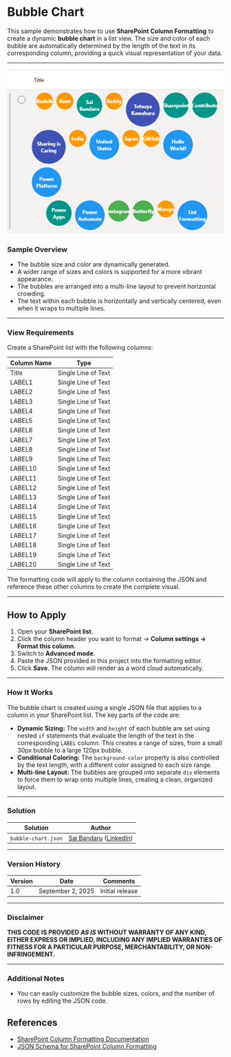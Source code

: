 # Bubble Chart

This sample demonstrates how to use **SharePoint Column Formatting** to create a dynamic **bubble chart** in a list view. The size and color of each bubble are automatically determined by the length of the text in its corresponding column, providing a quick visual representation of your data.

-----

![Bubble Chart sample screenshot](./assets/screenshot.png)

### Sample Overview

  * The bubble size and color are dynamically generated.
  * A wider range of sizes and colors is supported for a more vibrant appearance.
  * The bubbles are arranged into a multi-line layout to prevent horizontal crowding.
  * The text within each bubble is horizontally and vertically centered, even when it wraps to multiple lines.

-----

### View Requirements

Create a SharePoint list with the following columns:

| Column Name | Type |
|-------------|-------------|
| Title     | Single Line of Text |
| LABEL1    | Single Line of Text |
| LABEL2    | Single Line of Text |
| LABEL3    | Single Line of Text |
| LABEL4    | Single Line of Text |
| LABEL5    | Single Line of Text |
| LABEL6    | Single Line of Text |
| LABEL7    | Single Line of Text |
| LABEL8    | Single Line of Text |
| LABEL9    | Single Line of Text |
| LABEL10   | Single Line of Text |
| LABEL11   | Single Line of Text |
| LABEL12   | Single Line of Text |
| LABEL13   | Single Line of Text |
| LABEL14   | Single Line of Text |
| LABEL15   | Single Line of Text |
| LABEL16   | Single Line of Text |
| LABEL17   | Single Line of Text |
| LABEL18   | Single Line of Text |
| LABEL19   | Single Line of Text |
| LABEL20   | Single Line of Text |

The formatting code will apply to the column containing the JSON and reference these other columns to create the complete visual.

-----

## How to Apply

1. Open your **SharePoint list**.
2. Click the column header you want to format → **Column settings → Format this column**.
3. Switch to **Advanced mode**.
4. Paste the JSON provided in this project into the formatting editor.
5. Click **Save**. The column will render as a word cloud automatically.

---

### How It Works

The bubble chart is created using a single JSON file that applies to a column in your SharePoint list. The key parts of the code are:

  * **Dynamic Sizing:** The `width` and `height` of each bubble are set using nested `if` statements that evaluate the length of the text in the corresponding `LABEL` column. This creates a range of sizes, from a small 30px bubble to a large 120px bubble.
  * **Conditional Coloring:** The `background-color` property is also controlled by the text length, with a different color assigned to each size range.
  * **Multi-line Layout:** The bubbles are grouped into separate `div` elements to force them to wrap onto multiple lines, creating a clean, organized layout.
-----

### Solution

| Solution | Author |
| --- | --- |
| `bubble-chart.json` | [Sai Bandaru](https://github.com/saiiiiiii) ([LinkedIn](https://www.linkedin.com/in/sai-bandaru-97a946153/)) |

-----

### Version History

| Version | Date            | Comments       |
|---------|-----------------|----------------|
| 1.0     | September 2, 2025 | Initial release |

-----

### Disclaimer

**THIS CODE IS PROVIDED *AS IS* WITHOUT WARRANTY OF ANY KIND, EITHER EXPRESS OR IMPLIED, INCLUDING ANY IMPLIED WARRANTIES OF FITNESS FOR A PARTICULAR PURPOSE, MERCHANTABILITY, OR NON-INFRINGEMENT.**

-----

### Additional Notes

  * You can easily customize the bubble sizes, colors, and the number of rows by editing the JSON code.

## References

- [SharePoint Column Formatting Documentation](https://learn.microsoft.com/en-us/sharepoint/dev/declarative-customization/column-formatting)
- [JSON Schema for SharePoint Column Formatting](https://developer.microsoft.com/json-schemas/sp/v2/column-formatting.schema.json)